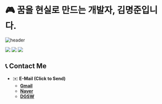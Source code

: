 # 🎮 꿈을 현실로 만드는 개발자, 김명준입니다.

![header](https://capsule-render.vercel.app/api?type=wave&color=auto&height=200&section=header&text=Game%20Developer&fontSize=50)

<img src="https://img.shields.io/badge/Unity-gray?style=for-the-badge&logo=Unity&logoColor=white"> <img src="https://img.shields.io/badge/C%23-purple?style=for-the-badge&logo=C#&logoColor=white"> <img src="https://img.shields.io/badge/C-blue?style=for-the-badge&logo=C&logoColor=white">


## 📞 Contact Me
- ✉️ **E-Mail (Click to Send)**
    - [**Gmail**](mailto:mj617066@gmail.com)
    - [**Naver**](mailto:id8969@naver.com)
    - [**DGSW**](mailto:mj617066@dgsw.hs.kr)

<!--
**dreamer603/dreamer603** is a ✨ _special_ ✨ repository because its `README.md` (this file) appears on your GitHub profile.

Here are some ideas to get you started:

- 🔭 I’m currently working on ...
- 🌱 I’m currently learning ...
- 👯 I’m looking to collaborate on ...
- 🤔 I’m looking for help with ...
- 💬 Ask me about ...
- 📫 How to reach me: ...
- 😄 Pronouns: ...
- ⚡ Fun fact: ...
-->
